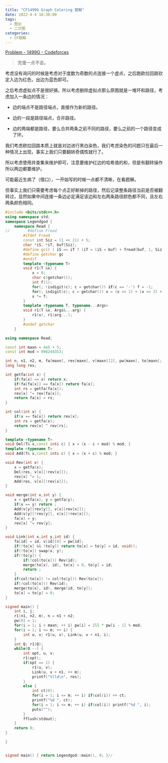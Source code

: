 ```yaml
---
title: "CF1499G Graph Coloring 题解"
date: 2022-4-4 18:30:00
tags:
  - 图论
  - 二分图
categories:
  - CF题解
---
```


[Problem - 1499G - Codeforces](https://codeforces.com/problemset/problem/1499/G)

> 完蛋一点不会。

考虑没有询问的时候是考虑对于度数为奇数的点连接一个虚点，之后跑欧拉回路钦定入边为红色，出边为蓝色即可。

之后考虑虚拟点不是很好搞，所以考虑删除虚拟点那么原图就是一堆环和路径，考虑加入一条边的情况：

- 边的端点不是路径端点，直接作为新的路径。

- 边的一段是路径端点，合并路径。

- 边的两端都是路径，要么合并两条之前不同的路径，要么之前的一个路径变成了环。

我们考虑欧拉回路本质上就是对边进行黑白染色，我们考虑染色的问题只在最后一种情况上出现，事实上我们只要翻转奇偶性就行了。

所以考虑使用并查集来维护即可，注意要维护红边的哈希值的和，但是有翻转操作所以两边都要维护。

可能最近生病了（借口），一开始写的时候一点都不清晰，在看题解。

但事实上我们只需要考虑每个点正好断掉的路径，然后记录整条路径当前是否被翻转过，显然如果中间连接一条边必定满足该边和左右两条路径颜色都不同，且左右两条颜色相同。

```cpp
#include <bits/stdc++.h>
using namespace std;
namespace Legendgod {
    namespace Read {
//        #define Fread
        #ifdef Fread
        const int Siz = (1 << 21) + 5;
        char *iS, *iT, buf[Siz];
        #define gc() ( iS == iT ? (iT = (iS = buf) + fread(buf, 1, Siz, stdin), iS == iT ? EOF : *iS ++) : *iS ++ )
        #define getchar gc
        #endif
        template <typename T>
        void r1(T &x) {
            x = 0;
            char c(getchar());
            int f(1);
            for(; !isdigit(c); c = getchar()) if(c == '-') f = -1;
            for(; isdigit(c); c = getchar()) x = (x << 1) + (x << 3) + (c ^ 48);
            x *= f;
        }
        template <typename T, typename...Args>
        void r1(T &x, Args&...arg) {
            r1(x), r1(arg...);
        }
        #undef getchar
    }

using namespace Read;

const int maxn = 4e5 + 5;
const int mod = 998244353;

int n, n1, n2, m, fa[maxn], rev[maxn], v[maxn][2], pw[maxn], to[maxn];
long long res;

int getfa(int x) {
    if(fa[x] == x) return x;
    if(fa[fa[x]] == fa[x]) return fa[x];
    int rs = getfa(fa[x]);
    rev[x] ^= rev[fa[x]];
    return fa[x] = rs;
}

int col(int x) {
    if(x == fa[x]) return rev[x];
    int rs = getfa(x);
    return rev[x] ^ rev[rs];
}

template <typename T>
void Del(T& x,const int& c) { x = (x - c + mod) % mod; }
template <typename T>
void Add(T& x,const int& c) { x = (x + c) % mod; }

void Rev(int x) {
    x = getfa(x);
    Del(res, v[x][!rev[x]]);
    rev[x] ^= 1;
    Add(res, v[x][!rev[x]]);
}

void merge(int x,int y) {
    x = getfa(x), y = getfa(y);
    if(x == y) return ;
    Add(v[y][rev[y]], v[x][rev[x]]);
    Add(v[y][!rev[y]], v[x][!rev[x]]);
    fa[x] = y;
    rev[x] ^= rev[y];
}

void Link(int x,int y,int id) {
    fa[id] = id, v[id][0] = pw[id];
    if(!to[x] && !to[y]) return to[x] = to[y] = id, void();
    if(!to[x]) swap(x, y);
    if(!to[y]) {
        if(!col(to[x])) Rev(id);
        merge(to[x], id), to[x] = 0, to[y] = id;
        return ;
    }
    if(col(to[x]) != col(to[y])) Rev(to[x]);
    if(!col(to[x])) Rev(id);
    merge(to[x], id), merge(id, to[y]);
    to[x] = to[y] = 0;
}

signed main() {
    int i, j;
    r1(n1, n2, m), n = n1 + n2;
    pw[0] = 1;
    for(i = 1; i < maxn; ++ i) pw[i] = 2ll * pw[i - 1] % mod;
    for(i = 1; i <= m; ++ i) {
        int u, v; r1(u, v), Link(u, v + n1, i);
    }
    int Q; r1(Q);
    while(Q --) {
        int opt, u, v;
        r1(opt);
        if(opt == 1) {
            r1(u, v);
            Link(u, v + n1, ++ m);
            printf("%lld\n", res);
        }
        else {
            int ct(0);
            for(i = 1; i <= m; ++ i) if(col(i)) ++ ct;
            printf("%d ", ct);
            for(i = 1; i <= m; ++ i) if(col(i)) printf("%d ", i);
            puts("");
        }
        fflush(stdout);
    }
    return 0;
}

}


signed main() { return Legendgod::main(), 0; }//
```
